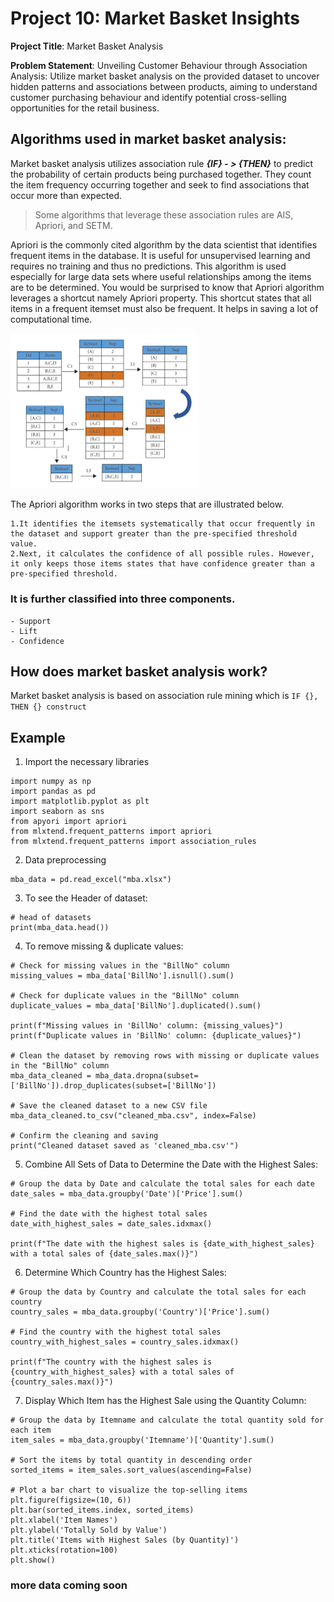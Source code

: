 # Project 10: Market Basket Insights

**Project Title**: Market Basket Analysis

**Problem Statement**: Unveiling Customer Behaviour through Association Analysis: Utilize market basket analysis on the provided dataset to uncover hidden patterns and associations between products, aiming to understand customer purchasing behaviour and identify potential cross-selling opportunities for the retail business.

## Algorithms used in market basket analysis:

Market basket analysis utilizes association rule ***{IF} - > {THEN}*** to predict the probability of certain products being purchased together. They count the item frequency occurring together and seek to find associations that occur more than expected.

> Some algorithms that leverage these association rules are AIS, Apriori, and SETM.

Apriori is the commonly cited algorithm by the data scientist that identifies frequent items in the database. It is useful for unsupervised learning and requires no training and thus no predictions. This algorithm is used especially for large data sets where useful relationships among the items are to be determined.
You would be surprised to know that Apriori algorithm leverages a shortcut namely Apriori property. This shortcut states that all items in a frequent itemset must also be frequent. It helps in saving a lot of computational time.

<img src="Example-of-the-apriori-algorithm.png" width="300" />

The Apriori algorithm works in two steps that are illustrated below.

```
1.It identifies the itemsets systematically that occur frequently in the dataset and support greater than the pre-specified threshold value.
2.Next, it calculates the confidence of all possible rules. However, it only keeps those items states that have confidence greater than a pre-specified threshold.
```
### It is further classified into three components.
```
- Support
- Lift
- Confidence
```
## How does market basket analysis work?

Market basket analysis is based on association rule mining which is ```IF {}, THEN {} construct```

## Example

1. Import the necessary libraries

```
import numpy as np
import pandas as pd
import matplotlib.pyplot as plt
import seaborn as sns
from apyori import apriori
from mlxtend.frequent_patterns import apriori
from mlxtend.frequent_patterns import association_rules
```

2. Data preprocessing

```
mba_data = pd.read_excel("mba.xlsx")
```

3. To see the Header of dataset:
   
```
# head of datasets
print(mba_data.head())
```

4. To remove missing & duplicate values:

```
# Check for missing values in the "BillNo" column
missing_values = mba_data['BillNo'].isnull().sum()

# Check for duplicate values in the "BillNo" column
duplicate_values = mba_data['BillNo'].duplicated().sum()

print(f"Missing values in 'BillNo' column: {missing_values}")
print(f"Duplicate values in 'BillNo' column: {duplicate_values}")

# Clean the dataset by removing rows with missing or duplicate values in the "BillNo" column
mba_data_cleaned = mba_data.dropna(subset=['BillNo']).drop_duplicates(subset=['BillNo'])

# Save the cleaned dataset to a new CSV file
mba_data_cleaned.to_csv("cleaned_mba.csv", index=False)

# Confirm the cleaning and saving
print("Cleaned dataset saved as 'cleaned_mba.csv'")
```

5. Combine All Sets of Data to Determine the Date with the Highest Sales:

```
# Group the data by Date and calculate the total sales for each date
date_sales = mba_data.groupby('Date')['Price'].sum()

# Find the date with the highest total sales
date_with_highest_sales = date_sales.idxmax()

print(f"The date with the highest sales is {date_with_highest_sales} with a total sales of {date_sales.max()}")
```

6. Determine Which Country has the Highest Sales:

```
# Group the data by Country and calculate the total sales for each country
country_sales = mba_data.groupby('Country')['Price'].sum()

# Find the country with the highest total sales
country_with_highest_sales = country_sales.idxmax()

print(f"The country with the highest sales is {country_with_highest_sales} with a total sales of {country_sales.max()}")
```

7. Display Which Item has the Highest Sale using the Quantity Column:

```
# Group the data by Itemname and calculate the total quantity sold for each item
item_sales = mba_data.groupby('Itemname')['Quantity'].sum()

# Sort the items by total quantity in descending order
sorted_items = item_sales.sort_values(ascending=False)

# Plot a bar chart to visualize the top-selling items
plt.figure(figsize=(10, 6))
plt.bar(sorted_items.index, sorted_items)
plt.xlabel('Item Names')
plt.ylabel('Totally Sold by Value')
plt.title('Items with Highest Sales (by Quantity)')
plt.xticks(rotation=100)
plt.show()
```

### more data coming soon
